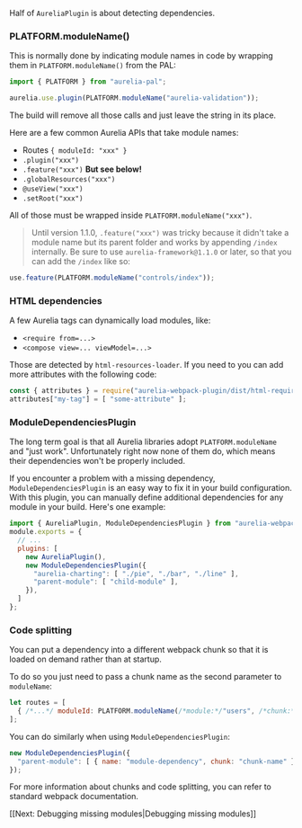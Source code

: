 Half of `AureliaPlugin` is about detecting dependencies.

### PLATFORM.moduleName()
This is normally done by indicating module names in code by wrapping them in `PLATFORM.moduleName()` from the PAL:
```js
import { PLATFORM } from "aurelia-pal";

aurelia.use.plugin(PLATFORM.moduleName("aurelia-validation"));
```
The build will remove all those calls and just leave the string in its place.

Here are a few common Aurelia APIs that take module names:
- Routes `{ moduleId: "xxx" }`
- `.plugin("xxx")`
- `.feature("xxx")` **But see below!**
- `.globalResources("xxx")`
- `@useView("xxx")`
- `.setRoot("xxx")`

All of those must be wrapped inside `PLATFORM.moduleName("xxx")`.

> Until version 1.1.0, `.feature("xxx")` was tricky because it didn't take a module name but its parent folder and works by appending `/index` internally. Be sure to use `aurelia-framework@1.1.0` or later, so that you can add the `/index` like so:
```js
use.feature(PLATFORM.moduleName("controls/index"));
```

### HTML dependencies 
A few Aurelia tags can dynamically load modules, like:
- `<require from=...>`
- `<compose view=... viewModel=...>`

Those are detected by `html-resources-loader`.
If you need to you can add more attributes with the following code:
```js
const { attributes } = require("aurelia-webpack-plugin/dist/html-requires-loader");
attributes["my-tag"] = [ "some-attribute" ];
```

### ModuleDependenciesPlugin
The long term goal is that all Aurelia libraries adopt `PLATFORM.moduleName` and "just work".
Unfortunately right now none of them do, which means their dependencies won't be properly included.

If you encounter a problem with a missing dependency, `ModuleDependenciesPlugin` is an easy way to fix it in your build configuration. 
With this plugin, you can manually define additional dependencies for any module in your build. 
Here's one example:
```js
import { AureliaPlugin, ModuleDependenciesPlugin } from "aurelia-webpack-plugin";
module.exports = {
  // ...
  plugins: [
    new AureliaPlugin(),
    new ModuleDependenciesPlugin({
      "aurelia-charting": [ "./pie", "./bar", "./line" ],
      "parent-module": [ "child-module" ],
    }),
  ]
};
```

### Code splitting
You can put a dependency into a different webpack chunk so that it is loaded on demand rather than at startup.

To do so you just need to pass a chunk name as the second parameter to `moduleName`:
```js
let routes = [
  { /*...*/ moduleId: PLATFORM.moduleName(/*module:*/"users", /*chunk:*/"admin") }
];
```

You can do similarly when using `ModuleDependenciesPlugin`:
```js
new ModuleDependenciesPlugin({
  "parent-module": [ { name: "module-dependency", chunk: "chunk-name" } ]
});
```

For more information about chunks and code splitting, you can refer to standard webpack documentation.

[[Next: Debugging missing modules|Debugging missing modules]]